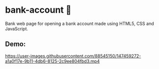 # bank-account 🏦
Bank web page for opening a bank account made using HTML5, CSS and JavaScript.


## Demo:
https://user-images.githubusercontent.com/88545150/147459272-a1a0f17e-9b11-4db6-8125-2c9ee804fbd3.mp4


